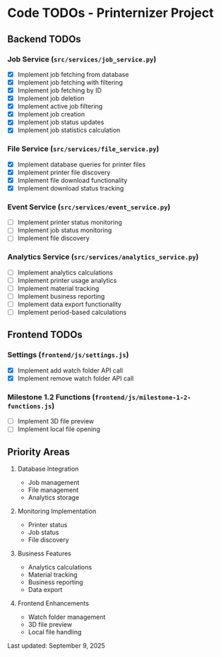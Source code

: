 # Code TODOs - Printernizer Project

## Backend TODOs

### Job Service (`src/services/job_service.py`)
- [x] Implement job fetching from database
- [x] Implement job fetching with filtering
- [x] Implement job fetching by ID
- [x] Implement job deletion
- [x] Implement active job filtering
- [x] Implement job creation
- [x] Implement job status updates
- [x] Implement job statistics calculation

### File Service (`src/services/file_service.py`)
- [x] Implement database queries for printer files
- [x] Implement printer file discovery
- [x] Implement file download functionality
- [x] Implement download status tracking

### Event Service (`src/services/event_service.py`)
- [ ] Implement printer status monitoring
- [ ] Implement job status monitoring
- [ ] Implement file discovery

### Analytics Service (`src/services/analytics_service.py`)
- [ ] Implement analytics calculations
- [ ] Implement printer usage analytics
- [ ] Implement material tracking
- [ ] Implement business reporting
- [ ] Implement data export functionality
- [ ] Implement period-based calculations

## Frontend TODOs

### Settings (`frontend/js/settings.js`)
- [x] Implement add watch folder API call
- [x] Implement remove watch folder API call

### Milestone 1.2 Functions (`frontend/js/milestone-1-2-functions.js`)
- [ ] Implement 3D file preview
- [ ] Implement local file opening

## Priority Areas
1. Database Integration
   - Job management
   - File management
   - Analytics storage

2. Monitoring Implementation
   - Printer status
   - Job status
   - File discovery

3. Business Features
   - Analytics calculations
   - Material tracking
   - Business reporting
   - Data export

4. Frontend Enhancements
   - Watch folder management
   - 3D file preview
   - Local file handling

Last updated: September 9, 2025
